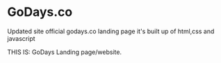# GoDays.co
Updated site
official godays.co landing page
it's built up of html,css and javascript

THIS IS:  GoDays Landing page/website.
